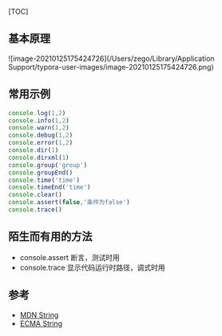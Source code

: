 [TOC]
## 基本原理
![image-20210125175424726](/Users/zego/Library/Application Support/typora-user-images/image-20210125175424726.png)

## 常用示例
```javascript
console.log(1,2)
console.info(1,2)
console.warn(1,2)
console.debug(1,2)
console.error(1,2)
console.dir(1)
console.dirxml(1)
console.group('group')
console.groupEnd()
console.time('time')
console.timeEnd('time')
console.clear()
console.assert(false,'条件为false')
console.trace()
```

## 陌生而有用的方法
- console.assert 
断言，测试时用
- console.trace
显示代码运行时路径，调式时用


## 参考
- [MDN String](https://developer.mozilla.org/zh-CN/docs/Web/JavaScript/Reference/Global_Objects/RegExp)
- [ECMA String](https://262.ecma-international.org/6.0/#sec-string-objects)
